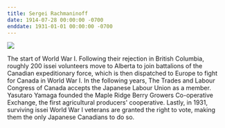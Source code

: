 ```yaml
---
title: Sergei Rachmaninoff
date: 1914-07-28 00:00:00 -0700
enddate: 1931-01-01 00:00:00 -0700
---
```


![](https://cdn.britannica.com/44/65944-050-F18FEEA4/soldier-British-trench-Western-Front-World-War.jpg)

The start of World War I. Following their rejection in British Columbia, roughly 200 issei volunteers move to Alberta to join battalions of the Canadian expeditionary force, which is then dispatched to Europe to fight for Canada in World War I. In the following years, The Trades and Labour Congress of Canada accepts the Japanese Labour Union as a member. Yasutaro Yamaga founded the Maple Ridge Berry Growers Co-operative Exchange, the first agricultural producers' cooperative. Lastly, in 1931, surviving issei World War I veterans are granted the right to vote, making them the only Japanese Canadians to do so.
